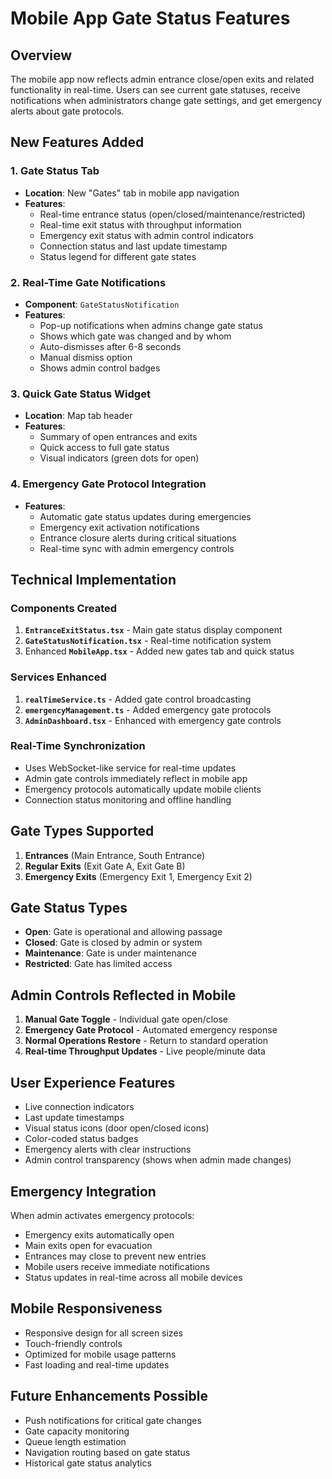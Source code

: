 # Mobile App Gate Status Features

## Overview
The mobile app now reflects admin entrance close/open exits and related functionality in real-time. Users can see current gate statuses, receive notifications when administrators change gate settings, and get emergency alerts about gate protocols.

## New Features Added

### 1. Gate Status Tab
- **Location**: New "Gates" tab in mobile app navigation
- **Features**:
  - Real-time entrance status (open/closed/maintenance/restricted)
  - Real-time exit status with throughput information
  - Emergency exit status with admin control indicators
  - Connection status and last update timestamp
  - Status legend for different gate states

### 2. Real-Time Gate Notifications
- **Component**: `GateStatusNotification`
- **Features**:
  - Pop-up notifications when admins change gate status
  - Shows which gate was changed and by whom
  - Auto-dismisses after 6-8 seconds
  - Manual dismiss option
  - Shows admin control badges

### 3. Quick Gate Status Widget
- **Location**: Map tab header
- **Features**:
  - Summary of open entrances and exits
  - Quick access to full gate status
  - Visual indicators (green dots for open)

### 4. Emergency Gate Protocol Integration
- **Features**:
  - Automatic gate status updates during emergencies
  - Emergency exit activation notifications
  - Entrance closure alerts during critical situations
  - Real-time sync with admin emergency controls

## Technical Implementation

### Components Created
1. **`EntranceExitStatus.tsx`** - Main gate status display component
2. **`GateStatusNotification.tsx`** - Real-time notification system
3. Enhanced **`MobileApp.tsx`** - Added new gates tab and quick status

### Services Enhanced
1. **`realTimeService.ts`** - Added gate control broadcasting
2. **`emergencyManagement.ts`** - Added emergency gate protocols
3. **`AdminDashboard.tsx`** - Enhanced with emergency gate controls

### Real-Time Synchronization
- Uses WebSocket-like service for real-time updates
- Admin gate controls immediately reflect in mobile app
- Emergency protocols automatically update mobile clients
- Connection status monitoring and offline handling

## Gate Types Supported
1. **Entrances** (Main Entrance, South Entrance)
2. **Regular Exits** (Exit Gate A, Exit Gate B)
3. **Emergency Exits** (Emergency Exit 1, Emergency Exit 2)

## Gate Status Types
- **Open**: Gate is operational and allowing passage
- **Closed**: Gate is closed by admin or system
- **Maintenance**: Gate is under maintenance
- **Restricted**: Gate has limited access

## Admin Controls Reflected in Mobile
1. **Manual Gate Toggle** - Individual gate open/close
2. **Emergency Gate Protocol** - Automated emergency response
3. **Normal Operations Restore** - Return to standard operation
4. **Real-time Throughput Updates** - Live people/minute data

## User Experience Features
- Live connection indicators
- Last update timestamps
- Visual status icons (door open/closed icons)
- Color-coded status badges
- Emergency alerts with clear instructions
- Admin control transparency (shows when admin made changes)

## Emergency Integration
When admin activates emergency protocols:
- Emergency exits automatically open
- Main exits open for evacuation
- Entrances may close to prevent new entries
- Mobile users receive immediate notifications
- Status updates in real-time across all mobile devices

## Mobile Responsiveness
- Responsive design for all screen sizes
- Touch-friendly controls
- Optimized for mobile usage patterns
- Fast loading and real-time updates

## Future Enhancements Possible
- Push notifications for critical gate changes
- Gate capacity monitoring
- Queue length estimation
- Navigation routing based on gate status
- Historical gate status analytics